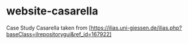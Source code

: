 # website-casarella

Case Study Casarella taken from [https://ilias.uni-giessen.de/ilias.php?baseClass=ilrepositorygui&ref_id=167922]